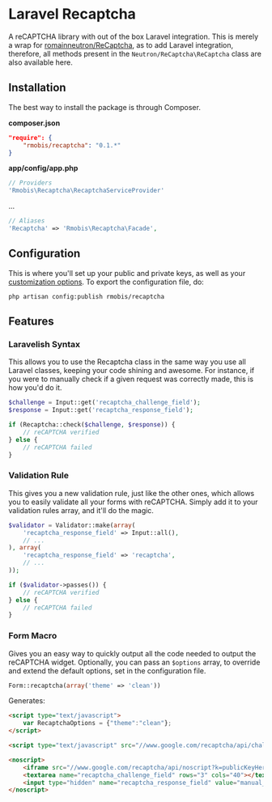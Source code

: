 # Laravel Recaptcha

A reCAPTCHA library with out of the box Laravel integration. This is merely a wrap for [romainneutron/ReCaptcha][1], as to add Laravel integration, therefore, all methods present in the `Neutron/ReCaptcha\ReCaptcha` class are also available here.


## Installation

The best way to install the package is through Composer.

**composer.json**
```json
"require": {
	"rmobis/recaptcha": "0.1.*"
}
```

**app/config/app.php**
```php
// Providers
'Rmobis\Recaptcha\RecaptchaServiceProvider'
```
...
```php
// Aliases
'Recaptcha' => 'Rmobis\Recaptcha\Facade',
```


## Configuration

This is where you'll set up your public and private keys, as well as your [customization options][2]. To export the configuration file, do:

````
php artisan config:publish rmobis/recaptcha
````


## Features

### Laravelish Syntax

This allows you to use the Recaptcha class in the same way you use all Laravel classes, keeping your code shining and awesome. For instance, if you were to manually check if a given request was correctly made, this is how you'd do it.

````php
$challenge = Input::get('recaptcha_challenge_field');
$response = Input::get('recaptcha_response_field');

if (Recaptcha::check($challenge, $response)) {
    // reCAPTCHA verified
} else {
    // reCAPTCHA failed
}
````


### Validation Rule

This gives you a new validation rule, just like the other ones, which allows you to easily validate all your forms with reCAPTCHA. Simply add it to your validation rules array, and it'll do the magic.

````php
$validator = Validator::make(array(
	'recaptcha_response_field' => Input::all(),
	// ...
), array(
	'recaptcha_response_field' => 'recaptcha',
	// ...
));

if ($validator->passes()) {
	// reCAPTCHA verified
} else {
	// reCAPTCHA failed
}
````


### Form Macro

Gives you an easy way to quickly output all the code needed to output the reCAPTCHA widget. Optionally, you can pass an `$options` array, to override and extend the default options, set in the configuration file.

````php
Form::recaptcha(array('theme' => 'clean'))
````
Generates:
````html
<script type="text/javascript">
	var RecaptchaOptions = {"theme":"clean"};
</script>

<script type="text/javascript" src="//www.google.com/recaptcha/api/challenge?k=publicKeyHere"></script>

<noscript>
	<iframe src="//www.google.com/recaptcha/api/noscript?k=publicKeyHere" height="300" width="500" frameborder="0"></iframe><br>
	<textarea name="recaptcha_challenge_field" rows="3" cols="40"></textarea>
	<input type="hidden" name="recaptcha_response_field" value="manual_challenge">
</noscript>
````

  [1]: https://github.com/romainneutron/ReCaptcha
  [2]: https://developers.google.com/recaptcha/docs/customization